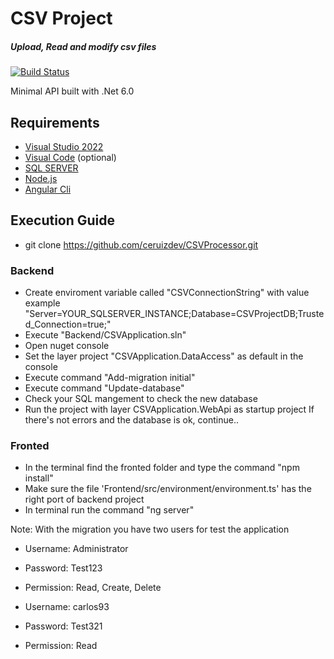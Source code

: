 # CSV Project
##### _Upload, Read and modify csv files_

[![Build Status](https://travis-ci.org/joemccann/dillinger.svg?branch=master)](https://travis-ci.org/joemccann/dillinger)

Minimal API built with .Net 6.0
## Requirements
-  [Visual Studio 2022](https://visualstudio.microsoft.com/es/vs/) 
-  [Visual Code](https://code.visualstudio.com/) (optional)
-  [SQL SERVER](https://www.microsoft.com/es-es/sql-server/sql-server-downloads)
-  [Node.js](https://nodejs.org/)
-  [Angular Cli](https://angular.io/cli)

## Execution Guide
- git clone https://github.com/ceruizdev/CSVProcessor.git
### Backend
- Create enviroment variable called "CSVConnectionString" with value example "Server=YOUR_SQLSERVER_INSTANCE;Database=CSVProjectDB;Trusted_Connection=true;"
- Execute "Backend/CSVApplication.sln"
- Open nuget console 
- Set the layer project "CSVApplication.DataAccess" as default in the console
- Execute command "Add-migration initial"
- Execute command "Update-database"
- Check your SQL mangement to check the new database
- Run the project with layer CSVApplication.WebApi as startup project
If there's not errors and the database is ok, continue..

### Fronted
- In the terminal find the fronted folder and type the command "npm install"
- Make sure the file 'Frontend/src/environment/environment.ts' has the right port of backend project
- In terminal run the command "ng server"

Note: With the migration you have two users for test the application

- Username: Administrator 
- Password: Test123
- Permission: Read, Create, Delete

- Username: carlos93
- Password: Test321
- Permission: Read


